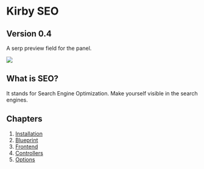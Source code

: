 # Kirby SEO

## Version 0.4

A serp preview field for the panel.

![](https://raw.githubusercontent.com/jenstornell/kirby-seo/master/preview4.gif)

## What is SEO?

It stands for Search Engine Optimization. Make yourself visible in the search engines.

## Chapters

1. [Installation](https://github.com/jenstornell/kirby-seo/blob/master/INSTALL.md)
1. [Blueprint](https://github.com/jenstornell/kirby-seo/blob/master/BLUEPRINT.md)
1. [Frontend](https://github.com/jenstornell/kirby-seo/blob/master/FRONTEND.md)
1. [Controllers](https://github.com/jenstornell/kirby-seo/blob/master/CONTROLLERS.md)
1. [Options](https://github.com/jenstornell/kirby-seo/blob/master/OPTIONS.md)